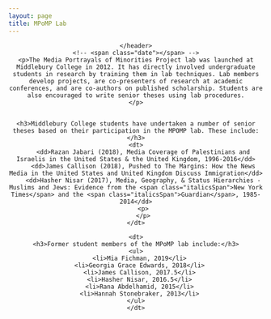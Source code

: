 ```yaml
---
layout: page
title: MPoMP Lab
---
```



<!-- Post -->
<section class="post">
    <header class="major">

    </header>
    <!-- <span class="date"></span> -->
    <p>The Media Portrayals of Minorities Project lab was launched at Middlebury College in 2012. It has directly involved undergraduate students in research by training them in lab techniques. Lab members develop projects, are co-presenters of research at academic conferences, and are co-authors on published scholarship. Students are also encouraged to write senior theses using lab procedures.
    </p>


    <h3>Middlebury College students have undertaken a number of senior theses based on their participation in the MPOMP lab. These include:</h3>
    <dt>
        <dd>Razan Jabari (2018), Media Coverage of Palestinians and Israelis in the United States & the United Kingdom, 1996-2016</dd>
        <dd>James Callison (2018), Pushed to The Margins: How the News Media in the United States and United Kingdom Discuss Immigration</dd>
        <dd>Hasher Nisar (2017), Media, Geography, & Status Hierarchies - Muslims and Jews: Evidence from the <span class="italicsSpan">New York Times</span> and the <span class="italicsSpan">Guardian</span>, 1985-2014</dd>
        <p>
        </p>
    </dt>

    <dt>
    <h3>Former student members of the MPoMP lab include:</h3>
    <ul>
      <li>Mia Fichman, 2019</li>
      <li>Georgia Grace Edwards, 2018</li>
      <li>James Callison, 2017.5</li>
      <li>Hasher Nisar, 2016.5</li>
      <li>Rana Abdelhamid, 2015</li>
      <li>Hannah Stonebraker, 2013</li>
    </ul>
    </dt>

</section>
